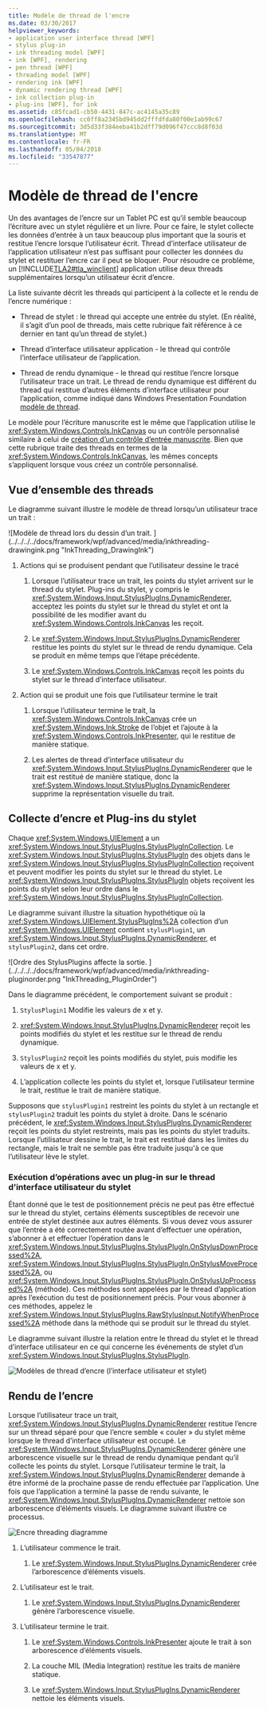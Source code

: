 ```yaml
---
title: Modèle de thread de l'encre
ms.date: 03/30/2017
helpviewer_keywords:
- application user interface thread [WPF]
- stylus plug-in
- ink threading model [WPF]
- ink [WPF], rendering
- pen thread [WPF]
- threading model [WPF]
- rendering ink [WPF]
- dynamic rendering thread [WPF]
- ink collection plug-in
- plug-ins [WPF], for ink
ms.assetid: c85fcad1-cb50-4431-847c-ac4145a35c89
ms.openlocfilehash: cc0ff8a2345bd945dd2fffdfda80f00e1ab99c67
ms.sourcegitcommit: 3d5d33f384eeba41b2dff79d096f47ccc8d8f03d
ms.translationtype: MT
ms.contentlocale: fr-FR
ms.lasthandoff: 05/04/2018
ms.locfileid: "33547877"
---
```

# <a name="the-ink-threading-model"></a>Modèle de thread de l'encre
Un des avantages de l’encre sur un Tablet PC est qu’il semble beaucoup l’écriture avec un stylet régulière et un livre.  Pour ce faire, le stylet collecte les données d’entrée à un taux beaucoup plus important que la souris et restitue l’encre lorsque l’utilisateur écrit.  Thread d’interface utilisateur de l’application utilisateur n’est pas suffisant pour collecter les données du stylet et restituer l’encre car il peut se bloquer.  Pour résoudre ce problème, un [!INCLUDE[TLA2#tla_winclient](../../../../includes/tla2sharptla-winclient-md.md)] application utilise deux threads supplémentaires lorsqu’un utilisateur écrit d’encre.  
  
 La liste suivante décrit les threads qui participent à la collecte et le rendu de l’encre numérique :  
  
-   Thread de stylet : le thread qui accepte une entrée du stylet.  (En réalité, il s’agit d’un pool de threads, mais cette rubrique fait référence à ce dernier en tant qu’un thread de stylet.)  
  
-   Thread d’interface utilisateur application - le thread qui contrôle l’interface utilisateur de l’application.  
  
-   Thread de rendu dynamique - le thread qui restitue l’encre lorsque l’utilisateur trace un trait. Le thread de rendu dynamique est différent du thread qui restitue d’autres éléments d’interface utilisateur pour l’application, comme indiqué dans Windows Presentation Foundation [modèle de thread](../../../../docs/framework/wpf/advanced/threading-model.md).  
  
 Le modèle pour l’écriture manuscrite est le même que l’application utilise le <xref:System.Windows.Controls.InkCanvas> ou un contrôle personnalisé similaire à celui de [création d’un contrôle d’entrée manuscrite](../../../../docs/framework/wpf/advanced/creating-an-ink-input-control.md).  Bien que cette rubrique traite des threads en termes de la <xref:System.Windows.Controls.InkCanvas>, les mêmes concepts s’appliquent lorsque vous créez un contrôle personnalisé.  
  
## <a name="threading-overview"></a>Vue d’ensemble des threads  
 Le diagramme suivant illustre le modèle de thread lorsqu’un utilisateur trace un trait :  
  
 ![Modèle de thread lors du dessin d’un trait. ] (../../../../docs/framework/wpf/advanced/media/inkthreading-drawingink.png "InkThreading_DrawingInk")  
  
1.  Actions qui se produisent pendant que l’utilisateur dessine le tracé  
  
    1.  Lorsque l’utilisateur trace un trait, les points du stylet arrivent sur le thread du stylet.  Plug-ins du stylet, y compris le <xref:System.Windows.Input.StylusPlugIns.DynamicRenderer>, acceptez les points du stylet sur le thread du stylet et ont la possibilité de les modifier avant du <xref:System.Windows.Controls.InkCanvas> les reçoit.  
  
    2.  Le <xref:System.Windows.Input.StylusPlugIns.DynamicRenderer> restitue les points du stylet sur le thread de rendu dynamique. Cela se produit en même temps que l’étape précédente.  
  
    3.  Le <xref:System.Windows.Controls.InkCanvas> reçoit les points du stylet sur le thread d’interface utilisateur.  
  
2.  Action qui se produit une fois que l’utilisateur termine le trait  
  
    1.  Lorsque l’utilisateur termine le trait, la <xref:System.Windows.Controls.InkCanvas> crée un <xref:System.Windows.Ink.Stroke> de l’objet et l’ajoute à la <xref:System.Windows.Controls.InkPresenter>, qui le restitue de manière statique.  
  
    2.  Les alertes de thread d’interface utilisateur du <xref:System.Windows.Input.StylusPlugIns.DynamicRenderer> que le trait est restitué de manière statique, donc la <xref:System.Windows.Input.StylusPlugIns.DynamicRenderer> supprime la représentation visuelle du trait.  
  
## <a name="ink-collection-and-stylus-plug-ins"></a>Collecte d’encre et Plug-ins du stylet  
 Chaque <xref:System.Windows.UIElement> a un <xref:System.Windows.Input.StylusPlugIns.StylusPlugInCollection>.  Le <xref:System.Windows.Input.StylusPlugIns.StylusPlugIn> des objets dans le <xref:System.Windows.Input.StylusPlugIns.StylusPlugInCollection> reçoivent et peuvent modifier les points du stylet sur le thread du stylet. Le <xref:System.Windows.Input.StylusPlugIns.StylusPlugIn> objets reçoivent les points du stylet selon leur ordre dans le <xref:System.Windows.Input.StylusPlugIns.StylusPlugInCollection>.  
  
 Le diagramme suivant illustre la situation hypothétique où la <xref:System.Windows.UIElement.StylusPlugIns%2A> collection d’un <xref:System.Windows.UIElement> contient `stylusPlugin1`, un <xref:System.Windows.Input.StylusPlugIns.DynamicRenderer>, et `stylusPlugin2`, dans cet ordre.  
  
 ![Ordre des StylusPlugins affecte la sortie. ] (../../../../docs/framework/wpf/advanced/media/inkthreading-pluginorder.png "InkThreading_PluginOrder")  
  
 Dans le diagramme précédent, le comportement suivant se produit :  
  
1.  `StylusPlugin1` Modifie les valeurs de x et y.  
  
2.  <xref:System.Windows.Input.StylusPlugIns.DynamicRenderer> reçoit les points modifiés du stylet et les restitue sur le thread de rendu dynamique.  
  
3.  `StylusPlugin2` reçoit les points modifiés du stylet, puis modifie les valeurs de x et y.  
  
4.  L’application collecte les points du stylet et, lorsque l’utilisateur termine le trait, restitue le trait de manière statique.  
  
 Supposons que `stylusPlugin1` restreint les points du stylet à un rectangle et `stylusPlugin2` traduit les points du stylet à droite.  Dans le scénario précédent, le <xref:System.Windows.Input.StylusPlugIns.DynamicRenderer> reçoit les points du stylet restreints, mais pas les points du stylet traduits.  Lorsque l’utilisateur dessine le trait, le trait est restitué dans les limites du rectangle, mais le trait ne semble pas être traduite jusqu'à ce que l’utilisateur lève le stylet.  
  
### <a name="performing-operations-with-a-stylus-plug-in-on-the-ui-thread"></a>Exécution d’opérations avec un plug-in sur le thread d’interface utilisateur du stylet  
 Étant donné que le test de positionnement précis ne peut pas être effectué sur le thread du stylet, certains éléments susceptibles de recevoir une entrée de stylet destinée aux autres éléments. Si vous devez vous assurer que l’entrée a été correctement routée avant d’effectuer une opération, s’abonner à et effectuer l’opération dans le <xref:System.Windows.Input.StylusPlugIns.StylusPlugIn.OnStylusDownProcessed%2A>, <xref:System.Windows.Input.StylusPlugIns.StylusPlugIn.OnStylusMoveProcessed%2A>, ou <xref:System.Windows.Input.StylusPlugIns.StylusPlugIn.OnStylusUpProcessed%2A> (méthode). Ces méthodes sont appelées par le thread d’application après l’exécution du test de positionnement précis. Pour vous abonner à ces méthodes, appelez le <xref:System.Windows.Input.StylusPlugIns.RawStylusInput.NotifyWhenProcessed%2A> méthode dans la méthode qui se produit sur le thread du stylet.  
  
 Le diagramme suivant illustre la relation entre le thread du stylet et le thread d’interface utilisateur en ce qui concerne les événements de stylet d’un <xref:System.Windows.Input.StylusPlugIns.StylusPlugIn>.  
  
 ![Modèles de thread d’encre &#40;l’interface utilisateur et stylet&#41;](../../../../docs/framework/wpf/advanced/media/inkthreading-plugincallbacks.png "InkThreading_PluginCallbacks")  
  
## <a name="rendering-ink"></a>Rendu de l’encre  
 Lorsque l’utilisateur trace un trait, <xref:System.Windows.Input.StylusPlugIns.DynamicRenderer> restitue l’encre sur un thread séparé pour que l’encre semble « couler » du stylet même lorsque le thread d’interface utilisateur est occupé.  Le <xref:System.Windows.Input.StylusPlugIns.DynamicRenderer> génère une arborescence visuelle sur le thread de rendu dynamique pendant qu’il collecte les points du stylet.  Lorsque l’utilisateur termine le trait, la <xref:System.Windows.Input.StylusPlugIns.DynamicRenderer> demande à être informé de la prochaine passe de rendu effectuée par l’application.  Une fois que l’application a terminé la passe de rendu suivante, le <xref:System.Windows.Input.StylusPlugIns.DynamicRenderer> nettoie son arborescence d’éléments visuels.  Le diagramme suivant illustre ce processus.  
  
 ![Encre threading diagramme](../../../../docs/framework/wpf/advanced/media/inkthreading-visualtree.png "InkThreading_VisualTree")  
  
1.  L’utilisateur commence le trait.  
  
    1.  Le <xref:System.Windows.Input.StylusPlugIns.DynamicRenderer> crée l’arborescence d’éléments visuels.  
  
2.  L’utilisateur est le trait.  
  
    1.  Le <xref:System.Windows.Input.StylusPlugIns.DynamicRenderer> génère l’arborescence visuelle.  
  
3.  L’utilisateur termine le trait.  
  
    1.  Le <xref:System.Windows.Controls.InkPresenter> ajoute le trait à son arborescence d’éléments visuels.  
  
    2.  La couche MIL (Media Integration) restitue les traits de manière statique.  
  
    3.  Le <xref:System.Windows.Input.StylusPlugIns.DynamicRenderer> nettoie les éléments visuels.
